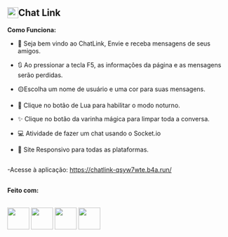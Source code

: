 <h2 style="display: flex"><img width='25px' src='https://chatlink-qsyw7wte.b4a.run/imagens/logo.png'/> Chat Link</h2>

<b>Como Funciona:</b>

- 💬 Seja bem vindo ao ChatLink, Envie e receba mensagens de seus amigos.

- 🔃 Ao pressionar a tecla F5, as informações da página e as mensagens serão perdidas.

- 🟡Escolha um nome de usuário e uma cor para suas mensagens.
  
- 🌛 Clique no botão de Lua para habilitar o modo noturno.
  
- ✨ Clique no botão da varinha mágica para limpar toda a conversa.

- 💻 Atividade de fazer um chat usando o Socket.io

- 📱 Site Responsivo para todas as plataformas.

##

-Acesse à aplicação: https://chatlink-qsyw7wte.b4a.run/

##
<b>Feito com:</b>
<div style="display: inline_block"><br>
  <img width='50px' src="https://cdn.jsdelivr.net/gh/devicons/devicon@latest/icons/html5/html5-original.svg" />
  <img width='50px' src="https://cdn.jsdelivr.net/gh/devicons/devicon@latest/icons/css3/css3-original.svg" />
  <img width='50px' src="https://cdn.jsdelivr.net/gh/devicons/devicon@latest/icons/javascript/javascript-original.svg" />
  <img width='50px' src="https://cdn.jsdelivr.net/gh/devicons/devicon@latest/icons/socketio/socketio-original-wordmark.svg" />
          
</div>
